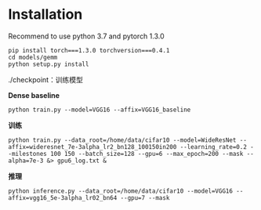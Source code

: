 # Installation 

Recommend to use python 3.7 and pytorch 1.3.0

```
pip install torch===1.3.0 torchversion===0.4.1
cd models/gemm
python setup.py install
```


./checkpoint：训练模型

**Dense baseline**
```
python train.py --model=VGG16 --affix=VGG16_baseline
```

**训练**
```
python train.py --data_root=/home/data/cifar10 --model=WideResNet --affix=wideresnet_7e-3alpha_lr2_bn128_100150in200 --learning_rate=0.2 --milestones 100 150 --batch_size=128 --gpu=6 --max_epoch=200 --mask --alpha=7e-3 &> gpu6_log.txt &
```
**推理**
```
python inference.py --data_root=/home/data/cifar10 --model=VGG16 --affix=vgg16_5e-3alpha_lr02_bn64 --gpu=7 --mask
```
